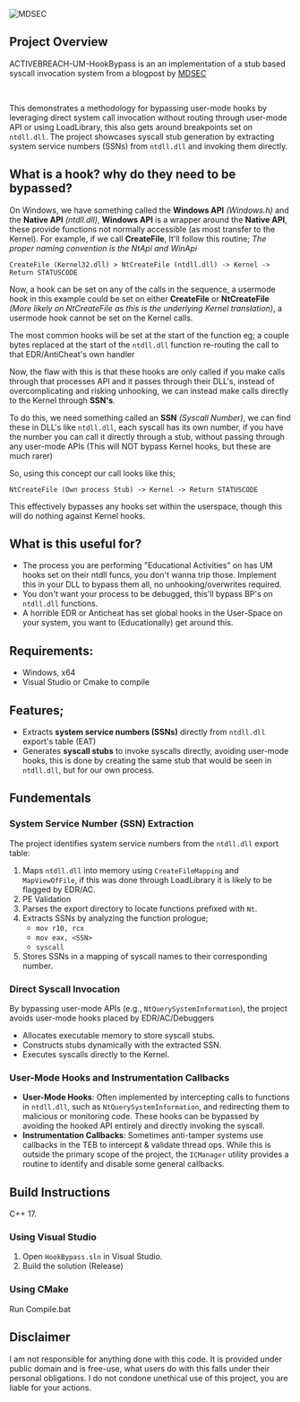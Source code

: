 ![MDSEC](https://www.mdsec.co.uk/wp-content/themes/mdsec/img/mdsec-logo.svg)

## Project Overview
ACTIVEBREACH-UM-HookBypass is an an implementation of a stub based syscall invocation system from a blogpost by [MDSEC](https://www.mdsec.co.uk/2020/12/bypassing-user-mode-hooks-and-direct-invocation-of-system-calls-for-red-teams/)

<br>

This demonstrates a methodology for bypassing user-mode hooks by leveraging direct system call invocation without routing through user-mode API or using LoadLibrary, this also gets around breakpoints set on ``ntdll.dll``. The project showcases syscall stub generation by extracting system service numbers (SSNs) from `ntdll.dll` and invoking them directly.

## What is a hook? why do they need to be bypassed?
On Windows, we have something called the **Windows API** *(Windows.h)* and the **Native API** *(ntdll.dll)*, **Windows API** is a wrapper around the **Native API**, these provide functions not normally accessible (as most transfer to the Kernel). For example, if we call **CreateFile**, It'll follow this routine;
*The proper naming convention is the NtApi and WinApi*

``CreateFile (Kernel32.dll) > NtCreateFile (ntdll.dll) -> Kernel -> Return STATUSCODE``

Now, a hook can be set on any of the calls in the sequence, a usermode hook in this example could be set on either **CreateFile** or **NtCreateFile** *(More likely on NtCreateFile as this is the underlying Kernel translation)*, a usermode hook cannot be set on the Kernel calls.

The most common hooks will be set at the start of the function eg; a couple bytes replaced at the start of the ``ntdll.dll`` function re-routing the call to that EDR/AntiCheat's own handler 

Now, the flaw with this is that these hooks are only called if you make calls through that processes API and it passes through their DLL's, instead of overcomplicating and risking unhooking, we can instead make calls directly to the Kernel through **SSN's**.

To do this, we need something called an **SSN** *(Syscall Number)*, we can find these in DLL's like ``ntdll.dll``, each syscall has its own number, if you have the number you can call it directly through a stub, without passing through any user-mode APIs (This will NOT bypass Kernel hooks, but these are much rarer)

So, using this concept our call looks like this;

``NtCreateFile (Own process Stub) -> Kernel -> Return STATUSCODE``

This effectively bypasses any hooks set within the userspace, though this will do nothing against Kernel hooks.

## What is this useful for?

- The process you are performing "Educational Activities" on has UM hooks set on their ntdll funcs, you don't wanna trip those. Implement this in your DLL to bypass them all, no unhooking/overwrites required.
- You don't want your process to be debugged, this'll bypass BP's on ``ntdll.dll`` functions.
- A horrible EDR or Anticheat has set global hooks in the User-Space on your system, you want to (Educationally) get around this. 

## Requirements:
- Windows, x64
- Visual Studio or Cmake to compile

## Features;
- Extracts **system service numbers (SSNs)** directly from `ntdll.dll` export's table (EAT)
- Generates **syscall stubs** to invoke syscalls directly, avoiding user-mode hooks, this is done by creating the same stub that would be seen in `ntdll.dll`, but for our own process.

## Fundementals

### **System Service Number (SSN) Extraction**
The project identifies system service numbers from the `ntdll.dll` export table:
1. Maps `ntdll.dll` into memory using `CreateFileMapping` and `MapViewOfFile`, if this was done through LoadLibrary it is likely to be flagged by EDR/AC.
2. PE Validation
3. Parses the export directory to locate functions prefixed with `Nt`.
4. Extracts SSNs by analyzing the function prologue;
   - `mov r10, rcx`
   - `mov eax, <SSN>`
   - `syscall`
5. Stores SSNs in a mapping of syscall names to their corresponding number.

### **Direct Syscall Invocation**
By bypassing user-mode APIs (e.g., `NtQuerySystemInformation`), the project avoids user-mode hooks placed by EDR/AC/Debuggers
- Allocates executable memory to store syscall stubs.
- Constructs stubs dynamically with the extracted SSN.
- Executes syscalls directly to the Kernel.

### **User-Mode Hooks and Instrumentation Callbacks**
- **User-Mode Hooks**: Often implemented by intercepting calls to functions in `ntdll.dll`, such as `NtQuerySystemInformation`, and redirecting them to malicious or monitoring code. These hooks can be bypassed by avoiding the hooked API entirely and directly invoking the syscall.
- **Instrumentation Callbacks**: Sometimes anti-tamper systems use callbacks in the TEB to intercept & validate thread ops. While this is outside the primary scope of the project, the `ICManager` utility provides a routine to identify and disable some general callbacks.

## Build Instructions

C++ 17.

### Using Visual Studio
1. Open `HookBypass.sln` in Visual Studio.
2. Build the solution (Release)

### Using CMake
Run Compile.bat

## Disclaimer
I am not responsible for anything done with this code. It is provided under public domain and is free-use, what users do with this falls under their personal obligations. I do not condone unethical use of this project, you are liable for your actions.
